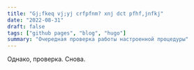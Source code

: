 ```yaml
---
title: "Gj;fkeq vj;yj crfpfnm? xnj dct pfhf,jnfkj"
date: "2022-08-31"
draft: false
tags: ["github pages", "blog", "hugo"]
summary: "Очередная проверка работы настроенной процедуры"
---
```

Однако, проверка. Снова.